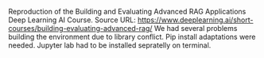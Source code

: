 Reproduction of the Building and Evaluating Advanced RAG Applications Deep Learning AI Course. 
Source URL: https://www.deeplearning.ai/short-courses/building-evaluating-advanced-rag/
We had several problems building the environment due to library conflict. Pip install adaptations were needed.
Jupyter lab had to be installed sepratelly on terminal. 
